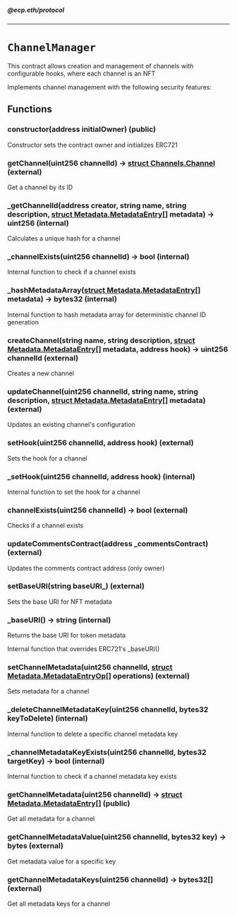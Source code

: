 ##### @ecp.eth/protocol

---

# `ChannelManager`

This contract allows creation and management of channels with configurable hooks, where each channel is an NFT

Implements channel management with the following security features:

## Functions

### constructor(address initialOwner) (public)

Constructor sets the contract owner and initializes ERC721

### getChannel(uint256 channelId) → [struct Channels.Channel](/protocol-reference/types/Channels#channel) (external)

Get a channel by its ID

### \_getChannelId(address creator, string name, string description, [struct Metadata.MetadataEntry[]](/protocol-reference/types/Metadata#metadataentry) metadata) → uint256 (internal)

Calculates a unique hash for a channel

### \_channelExists(uint256 channelId) → bool (internal)

Internal function to check if a channel exists

### \_hashMetadataArray([struct Metadata.MetadataEntry[]](/protocol-reference/types/Metadata#metadataentry) metadata) → bytes32 (internal)

Internal function to hash metadata array for deterministic channel ID generation

### createChannel(string name, string description, [struct Metadata.MetadataEntry[]](/protocol-reference/types/Metadata#metadataentry) metadata, address hook) → uint256 channelId (external)

Creates a new channel

### updateChannel(uint256 channelId, string name, string description, [struct Metadata.MetadataEntry[]](/protocol-reference/types/Metadata#metadataentry) metadata) (external)

Updates an existing channel's configuration

### setHook(uint256 channelId, address hook) (external)

Sets the hook for a channel

### \_setHook(uint256 channelId, address hook) (internal)

Internal function to set the hook for a channel

### channelExists(uint256 channelId) → bool (external)

Checks if a channel exists

### updateCommentsContract(address \_commentsContract) (external)

Updates the comments contract address (only owner)

### setBaseURI(string baseURI\_) (external)

Sets the base URI for NFT metadata

### \_baseURI() → string (internal)

Returns the base URI for token metadata

Internal function that overrides ERC721's \_baseURI()

### setChannelMetadata(uint256 channelId, [struct Metadata.MetadataEntryOp[]](/protocol-reference/types/Metadata#metadataentryop) operations) (external)

Sets metadata for a channel

### \_deleteChannelMetadataKey(uint256 channelId, bytes32 keyToDelete) (internal)

Internal function to delete a specific channel metadata key

### \_channelMetadataKeyExists(uint256 channelId, bytes32 targetKey) → bool (internal)

Internal function to check if a channel metadata key exists

### getChannelMetadata(uint256 channelId) → [struct Metadata.MetadataEntry[]](/protocol-reference/types/Metadata#metadataentry) (public)

Get all metadata for a channel

### getChannelMetadataValue(uint256 channelId, bytes32 key) → bytes (external)

Get metadata value for a specific key

### getChannelMetadataKeys(uint256 channelId) → bytes32[] (external)

Get all metadata keys for a channel
